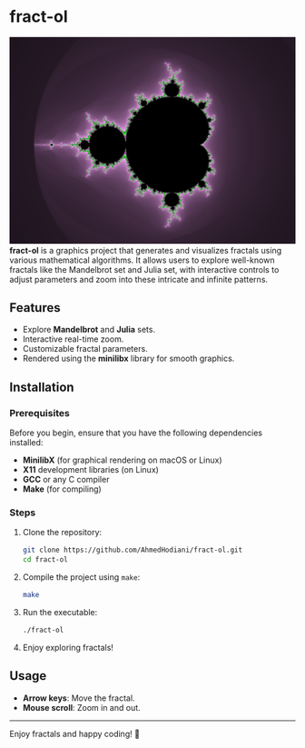 # fract-ol

![Fractal Example](images/mandelbrot.png)
**fract-ol** is a graphics project that generates and visualizes fractals using various mathematical algorithms. It allows users to explore well-known fractals like the Mandelbrot set and Julia set, with interactive controls to adjust parameters and zoom into these intricate and infinite patterns.

## Features

- Explore **Mandelbrot** and **Julia** sets.
- Interactive real-time zoom.
- Customizable fractal parameters.
- Rendered using the **minilibx** library for smooth graphics.

## Installation

### Prerequisites

Before you begin, ensure that you have the following dependencies installed:

- **MinilibX** (for graphical rendering on macOS or Linux)
- **X11** development libraries (on Linux)
- **GCC** or any C compiler
- **Make** (for compiling)

### Steps

1. Clone the repository:

    ```bash
    git clone https://github.com/AhmedHodiani/fract-ol.git
    cd fract-ol
    ```

2. Compile the project using `make`:

    ```bash
    make
    ```

3. Run the executable:

    ```bash
    ./fract-ol
    ```

4. Enjoy exploring fractals!

## Usage

- **Arrow keys**: Move the fractal.
- **Mouse scroll**: Zoom in and out.

---

Enjoy fractals and happy coding! 🌟
